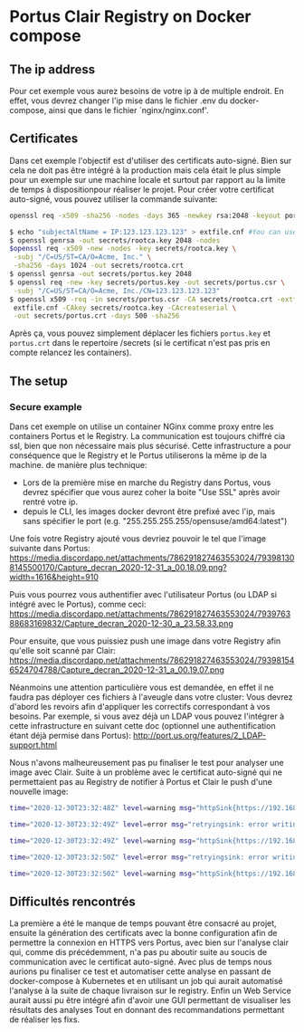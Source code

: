 # Portus Clair Registry on Docker compose

## The ip address

Pour cet exemple vous aurez besoins de votre ip à de multiple endroit. 
En effet, vous devrez changer l'ip mise dans le fichier .env du docker-compose, 
ainsi que dans le fichier `nginx/nginx.conf'.

## Certificates

Dans cet exemple l'objectif est d'utiliser des certificats auto-signé. 
Bien sur cela ne doit pas être intégré à la production mais cela était le plus simple 
pour un exemple sur une machine locale et surtout par rapport au la limite de temps
à dispositionpour réaliser le projet. Pour créer votre certificat auto-signé, 
vous pouvez utiliser la commande suivante:

```bash
openssl req -x509 -sha256 -nodes -days 365 -newkey rsa:2048 -keyout portus.key -out portus.crt
```

```bash
$ echo "subjectAltName = IP:123.123.123.123" > extfile.cnf #You can use your own ip here too
$ openssl genrsa -out secrets/rootca.key 2048 -nodes
$openssl req -x509 -new -nodes -key secrets/rootca.key \
 -subj "/C=US/ST=CA/O=Acme, Inc." \
 -sha256 -days 1024 -out secrets/rootca.crt
$ openssl genrsa -out secrets/portus.key 2048
$ openssl req -new -key secrets/portus.key -out secrets/portus.csr \
 -subj "/C=US/ST=CA/O=Acme, Inc./CN=123.123.123.123"
$ openssl x509 -req -in secrets/portus.csr -CA secrets/rootca.crt -extfile \
 extfile.cnf -CAkey secrets/rootca.key -CAcreateserial \
 -out secrets/portus.crt -days 500 -sha256
```

Après ça, vous pouvez simplement déplacer les fichiers ``portus.key`` et ``portus.crt``
dans le repertoire /secrets (si le certificat n'est pas pris en compte relancez les containers).


## The setup

### Secure example

Dans cet exemple on utilise un container NGinx comme proxy entre les containers Portus
et le Registry. La communication est toujours chiffré cia ssl, bien que non nécessaire
mais plus sécurisé. Cette infrastructure a pour conséquence que le Registry et le Portus 
utiliserons la même ip de la machine. de manière plus technique:
- Lors de la première mise en marche du Registry dans Portus, vous devrez spécifier que vous aurez 
coher la boite "Use SSL" après avoir rentré votre ip.
- depuis le CLI, les images docker devront être prefixé avec l'ip, mais sans spécifier le port
(e.g. "255.255.255.255/opensuse/amd64:latest")

Une fois votre Registry ajouté vous devriez pouvoir le tel que l'image suivante dans Portus:
https://media.discordapp.net/attachments/786291827463553024/793981308145500170/Capture_decran_2020-12-31_a_00.18.09.png?width=1616&height=910

Puis vous pourrez vous authentifier avec l'utilisateur Portus (ou LDAP si intégré avec le Portus), 
comme ceci:
https://media.discordapp.net/attachments/786291827463553024/793976388683169832/Capture_decran_2020-12-30_a_23.58.33.png

Pour ensuite, que vous puissiez push une image dans votre Registry afin qu'elle soit scanné par Clair:
https://media.discordapp.net/attachments/786291827463553024/793981546524704788/Capture_decran_2020-12-31_a_00.19.07.png

Néanmoins une attention particulière vous est demandée, en effet il ne faudra pas
déployer ces fichiers à l'aveugle dans votre cluster: Vous devrez d'abord les revoirs
afin d'appliquer les correctifs correspondant à vos besoins. Par exemple, 
si vous avez déjà un LDAP vous pouvez l'intégrer à cette infrastructure en suivant cette doc 
(optionnel une authentification étant déjà permise dans Portus):
http://port.us.org/features/2_LDAP-support.html

Nous n'avons malheureusement pas pu finaliser le test pour analyser une image avec Clair. 
Suite à un problème avec le certificat auto-signé qui ne permettaient pas au Registry de notifier 
à Portus et Clair le push d'une nouvelle image:

```bash
time="2020-12-30T23:32:48Z" level=warning msg="httpSink{https://192.168.1.25/v2/webhooks/events%7D encountered too many errors, backing off"

time="2020-12-30T23:32:49Z" level=error msg="retryingsink: error writing events: httpSink{https://192.168.1.25/v2/webhooks/events%7D: error posting: Post https://192.168.1.25/v2/webhooks/events: x509: certificate signed by unknown authority, retrying"

time="2020-12-30T23:32:49Z" level=warning msg="httpSink{https://192.168.1.25/v2/webhooks/events%7D encountered too many errors, backing off"

time="2020-12-30T23:32:50Z" level=error msg="retryingsink: error writing events: httpSink{https://192.168.1.25/v2/webhooks/events%7D: error posting: Post https://192.168.1.25/v2/webhooks/events: x509: certificate signed by unknown authority, retrying"

time="2020-12-30T23:32:50Z" level=warning msg="httpSink{https://192.168.1.25/v2/webhooks/events%7D encountered too many errors, backing off"
```

## Difficultés rencontrés

La première a été le manque de temps pouvant être consacré au projet, ensuite la génération des 
certificats avec la bonne configuration afin de permettre la connexion en HTTPS vers Portus, 
avec bien sur l'analyse clair qui, comme dis précédemment, n'a pas pu aboutir suite au soucis de 
communication avec le certificat auto-signé. Avec plus de temps nous aurions pu finaliser ce test
et automatiser cette analyse en passant de docker-compose à Kubernetes et en utilisant un job qui 
aurait automatisé l'analyse à la suite de chaque livraison sur le registry. Enfin un Web Service 
aurait aussi pu être intégré afin d'avoir une GUI permettant de visualiser les résultats des analyses
Tout en donnant des recommandations permettant de réaliser les fixs.
